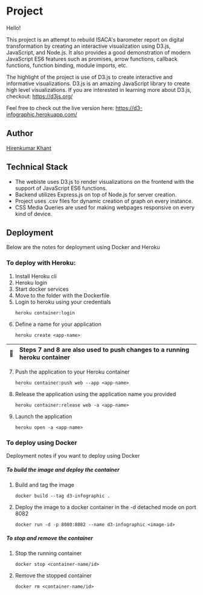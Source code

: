 # Project 
Hello!

This project is an attempt to rebuild ISACA's barometer report on digital transformation by creating an interactive visualization using D3.js, JavaScript, and Node.js. It also provides a good demonstration of modern JavaScript ES6 features such as promises, arrow functions, callback functions, function binding, module imports, etc.

The highlight of the project is use of D3.js to create interactive and informative visualizations. D3.js is an amazing JavaScript library to create high level visualizations. If you are interested in learning more about D3.js, checkout: https://d3js.org/

Feel free to check out the live version here: https://d3-infographic.herokuapp.com/

## Author
[Hirenkumar Khant](hr266981@dal.ca)

## Technical Stack
* The webiste uses D3.js to render visualizations on the frontend with the support of JavaScript ES6 functions.
* Backend utilizes Express.js on top of Node.js for server creation.
* Project uses .csv files for dynamic creation of graph on every instance.
* CSS Media Queries are used for making webpages responsive on every kind of device.

## Deployment
Below are the notes for deployment using Docker and Heroku
### To deploy with Heroku:
1. Install Heroku cli
2. Heroku login
3. Start docker services
4. Move to the folder with the Dockerfile
5. Login to heroku using your credentials
    ``` 
    heroku container:login 
    ```
6. Define a name for your application
    ``` 
    heroku create <app-name> 
    ```
| :memo:        | Steps 7 and 8 are also used to push changes to a running heroku container |
|---------------|:------------------------|
7. Push the application to your Heroku container
    ``` 
    heroku container:push web --app <app-name>
    ```
8. Release the application using the application name you provided
    ``` 
    heroku container:release web -a <app-name> 
    ```
9. Launch the application 
    ``` 
    heroku open -a <app-name> 
    ```

### To deploy using Docker
Deployment notes if you want to deploy using Docker
##### To build the image and deploy the container
1. Build and tag the image
    ``` 
    docker build --tag d3-infographic . 
    ```
2. Deploy the image to a docker container in the -d detached mode on port 8082
    ``` 
    docker run -d -p 8080:8082 --name d3-infographic <image-id> 
    ```
##### To stop and remove the container
1. Stop the running container
    ``` 
    docker stop <container-name/id> 
    ```
2. Remove the stopped container
    ``` 
    docker rm <container-name/id> 
    ```
